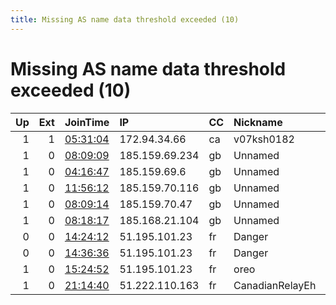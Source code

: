 ```yaml
---
title: Missing AS name data threshold exceeded (10)
---
```


# Missing AS name data threshold exceeded (10)

|   Up |   Ext | JoinTime                                                                                            | IP             | CC   | Nickname        |   ORp |   Dirp | Version   | Contact                      | OS    |   eFamMembers |
|-----:|------:|:----------------------------------------------------------------------------------------------------|:---------------|:-----|:----------------|------:|-------:|:----------|:-----------------------------|:------|--------------:|
|    1 |     1 | [05:31:04](https://metrics.torproject.org/rs.html#details/54F06D323D17A67CFA0B69095EAFBF587B64FF27) | 172.94.34.66   | ca   | v07ksh0182      |  8017 |   9017 | 0.4.4.6   | B. Watts &lt;brettwatt@post. | Linux |             1 |
|    1 |     0 | [08:09:09](https://metrics.torproject.org/rs.html#details/A7C43C6C1802A7D56AB3B38A64E9A8B7FC1E71BA) | 185.159.69.234 | gb   | Unnamed         | 33474 |      0 | 0.4.2.7   | None                         | Linux |             1 |
|    1 |     0 | [04:16:47](https://metrics.torproject.org/rs.html#details/9E9D43A3C3507DD12270D5C911BEE661532C663D) | 185.159.69.6   | gb   | Unnamed         | 43826 |      0 | 0.4.2.7   | None                         | Linux |             1 |
|    1 |     0 | [11:56:12](https://metrics.torproject.org/rs.html#details/91B804039101562F5B6F3703326834A58A7B5DA5) | 185.159.70.116 | gb   | Unnamed         | 40621 |      0 | 0.4.2.7   | None                         | Linux |             1 |
|    1 |     0 | [08:09:14](https://metrics.torproject.org/rs.html#details/808747E5308B3479CB91A61AC9D07075DEEF7FC5) | 185.159.70.47  | gb   | Unnamed         | 45041 |      0 | 0.4.2.7   | None                         | Linux |             1 |
|    1 |     0 | [08:18:17](https://metrics.torproject.org/rs.html#details/83C1E2B978996DFCC2021BBF8DB98452D6103A69) | 185.168.21.104 | gb   | Unnamed         | 33310 |      0 | 0.4.2.7   | None                         | Linux |             1 |
|    0 |     0 | [14:24:12](https://metrics.torproject.org/rs.html#details/17F310DA9635C2C9EC152992D80739523CC5AA9F) | 51.195.101.23  | fr   | Danger          |  9001 |   9030 | 0.4.2.7   | danger@danger.ch             | Linux |             1 |
|    0 |     0 | [14:36:36](https://metrics.torproject.org/rs.html#details/5EF52813F7551D0132A9F96E70BBF739CE976081) | 51.195.101.23  | fr   | Danger          |  9001 |   9030 | 0.4.2.7   | danger@danger.ch             | Linux |             1 |
|    1 |     0 | [15:24:52](https://metrics.torproject.org/rs.html#details/84FB8B1B73F62E90666C449A8E8F9DB7AF932CB1) | 51.195.101.23  | fr   | oreo            |  9001 |   9030 | 0.4.2.7   | ak.albrecht@protonmail.ch    | Linux |             1 |
|    1 |     0 | [21:14:40](https://metrics.torproject.org/rs.html#details/B4A81D91DBC2FDC05F3923FFDE0FE35A2E253D4C) | 51.222.110.163 | fr   | CanadianRelayEh |   443 |      0 | 0.4.4.6   | CanadianRelayEh@outlook.c    | Linux |             1 |

